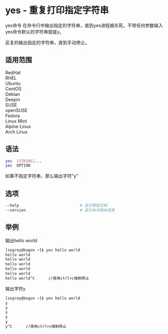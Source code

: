 # yes - 重复打印指定字符串
yes命令 在命令行中输出指定的字符串，直到yes进程被杀死。不带任何参数输入yes命令默认的字符串就是y。

反复的输出指定的字符串，直到手动停止。
## 适用范围

<!-- <div class="svg linux">Linux</div> -->
<div class="svg redhat">RedHat</div>
<div class="svg rhel">RHEL</div>
<div class="svg ubuntu">Ubuntu</div>
<div class="svg centos">CentOS</div>
<div class="svg debian">Debian</div>
<div class="svg deepin">Deepin</div>
<div class="svg suse">SUSE</div>
<div class="svg opensuse">openSUSE</div>
<div class="svg fedora">Fedora</div>
<div class="svg linuxmint">Linux Mint</div>
<!-- <div class="svg mxlinux">MX Linux</div> -->
<div class="svg alpinelinux">Alpine Linux</div>
<div class="svg archlinux">Arch Linux</div>

## 语法

``` bash
yes  [STRING]...
yes  OPTION
```
如果不指定字符串，那么输出字符“y”

## 选项

``` bash
--help                           # 显示帮助文档
--version                        # 显示命令版本信息
```
## 举例
输出hello world
``` bash
[sogrey@bogon ~]$ yes hello world
hello world
hello world
hello world
hello world
hello world
hello world^C      //使用ctrl+c强制停止
```
输出字符y
``` bash
[sogrey@bogon ~]$ yes hello world
y
y
y
y
y
y^C      //使用ctrl+c强制停止
```